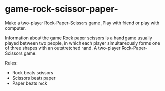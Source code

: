 # game-rock-scissor-paper-
 Make a two-player Rock-Paper-Scissors game ,Play with friend or play with computer.
 
 Information about the game
Rock paper scissors is a hand game usually played between two people,
 in which each player simultaneously forms one of three shapes with an outstretched hand. 
A two-player Rock-Paper-Scissors game.  
 
 Rules: 
- Rock beats scissors 
- Scissors beats paper 
- Paper beats rock
